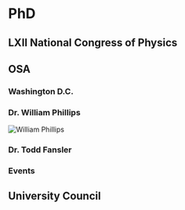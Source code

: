 # PhD

## LXII National Congress of Physics

## OSA

### Washington D.C.



### Dr. William Phillips

![William Phillips](https://imgur.com/BEwyAUx.jpg)

### Dr. Todd Fansler

### Events



## University Council